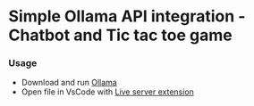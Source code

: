 # Simple Ollama API integration - Chatbot and Tic tac toe game

### Usage

- Download and run [Ollama](https://ollama.com/)
- Open file in VsCode with [Live server extension](https://marketplace.visualstudio.com/items?itemName=ritwickdey.LiveServer)
